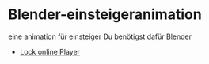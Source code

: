 # Blender-einsteigeranimation
eine animation für einsteiger
Du benötigst dafür [Blender](https://www.blender.org/download/)

- [Lock online Player](https://freesoftwaredevlopment.github.io/Blender-einsteigeranimation-2018/Lock.blend%20Player/Player.html)
